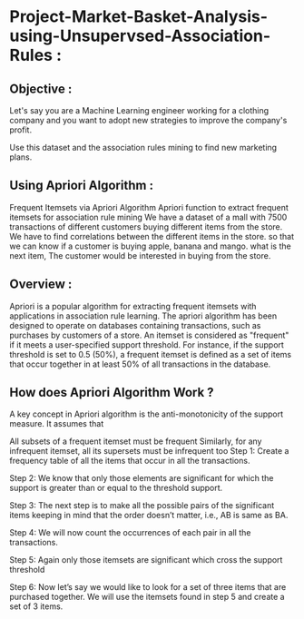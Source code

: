 # Project-Market-Basket-Analysis-using-Unsupervsed-Association-Rules : 

## Objective : 

Let's say you are a Machine Learning engineer working for a clothing company and you want to adopt new strategies to improve the company's profit.

Use this dataset and the association rules mining to find new marketing plans.

## Using Apriori Algorithm : 

Frequent Itemsets via Apriori Algorithm Apriori function to extract frequent itemsets for association rule mining We have a dataset of a mall with 7500 transactions of different customers buying different items from the store. We have to find correlations between the different items in the store. so that we can know if a customer is buying apple, banana and mango. what is the next item, The customer would be interested in buying from the store.

## Overview : 

Apriori is a popular algorithm for extracting frequent itemsets with applications in association rule learning. The apriori algorithm has been designed to operate on databases containing transactions, such as purchases by customers of a store. An itemset is considered as "frequent" if it meets a user-specified support threshold. For instance, if the support threshold is set to 0.5 (50%), a frequent itemset is defined as a set of items that occur together in at least 50% of all transactions in the database.

## How does Apriori Algorithm Work ? 

A key concept in Apriori algorithm is the anti-monotonicity of the support measure. It assumes that

All subsets of a frequent itemset must be frequent
Similarly, for any infrequent itemset, all its supersets must be infrequent too
Step 1: Create a frequency table of all the items that occur in all the transactions.

Step 2: We know that only those elements are significant for which the support is greater than or equal to the threshold support.

Step 3: The next step is to make all the possible pairs of the significant items keeping in mind that the order doesn’t matter, i.e., AB is same as BA.

Step 4: We will now count the occurrences of each pair in all the transactions.

Step 5: Again only those itemsets are significant which cross the support threshold

Step 6: Now let’s say we would like to look for a set of three items that are purchased together. We will use the itemsets found in step 5 and create a set of 3 items.
 


